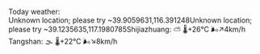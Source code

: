 Today weather:  
Unknown location; please try ~39.9059631,116.391248Unknown location; please try ~39.1235635,117.1980785Shijiazhuang: ⛅️  🌡️+26°C 🌬️↗4km/h  
Tangshan: 🌫  🌡️+22°C 🌬️↘8km/h  
